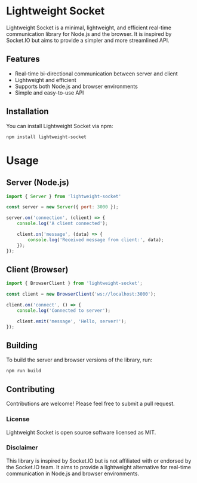# Lightweight Socket

Lightweight Socket is a minimal, lightweight, and efficient real-time communication library for Node.js and the browser. It is inspired by Socket.IO but aims to provide a simpler and more streamlined API.

## Features
- Real-time bi-directional communication between server and client
- Lightweight and efficient
- Supports both Node.js and browser environments
- Simple and easy-to-use API

## Installation
You can install Lightweight Socket via npm:
```
npm install lightweight-socket
```

# Usage

## Server (Node.js)

```js
import { Server } from 'lightweight-socket'

const server = new Server({ port: 3000 });

server.on('connection', (client) => {
    console.log('A client connected');

    client.on('message', (data) => {
        console.log('Received message from client:', data);
    });
});
```

## Client (Browser)

```js
import { BrowserClient } from 'lightweight-socket';

const client = new BrowserClient('ws://localhost:3000');

client.on('connect', () => {
    console.log('Connected to server');

    client.emit('message', 'Hello, server!');
});
```

## Building
To build the server and browser versions of the library, run:

```
npm run build
```

## Contributing
Contributions are welcome! Please feel free to submit a pull request.

### License
Lightweight Socket is open source software licensed as MIT.

### Disclaimer
This library is inspired by Socket.IO but is not affiliated with or endorsed by the Socket.IO team. It aims to provide a lightweight alternative for real-time communication in Node.js and browser environments.